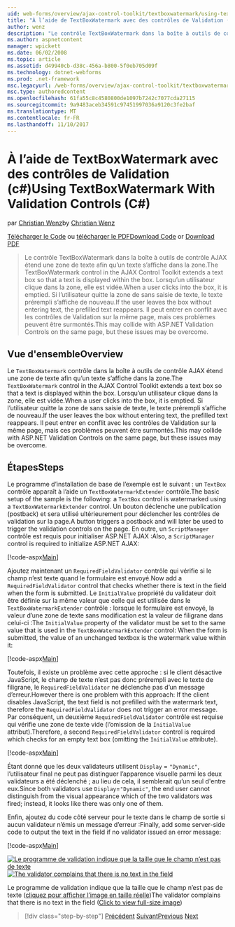 ```yaml
---
uid: web-forms/overview/ajax-control-toolkit/textboxwatermark/using-textboxwatermark-with-validation-controls-cs
title: "À l’aide de TextBoxWatermark avec des contrôles de Validation (c#) | Documents Microsoft"
author: wenz
description: "Le contrôle TextBoxWatermark dans la boîte à outils de contrôle AJAX étend une zone de texte afin qu’un texte s’affiche dans la zone. Lorsqu’un utilisateur clique dans la zone, il vous..."
ms.author: aspnetcontent
manager: wpickett
ms.date: 06/02/2008
ms.topic: article
ms.assetid: d49940cb-d38c-456a-b800-5f0eb705d09f
ms.technology: dotnet-webforms
ms.prod: .net-framework
msc.legacyurl: /web-forms/overview/ajax-control-toolkit/textboxwatermark/using-textboxwatermark-with-validation-controls-cs
msc.type: authoredcontent
ms.openlocfilehash: 61fa55c8c4580800de1097b7242c7077cda27115
ms.sourcegitcommit: 9a9483aceb34591c97451997036a9120c3fe2baf
ms.translationtype: MT
ms.contentlocale: fr-FR
ms.lasthandoff: 11/10/2017
---
```

<a name="using-textboxwatermark-with-validation-controls-c"></a><span data-ttu-id="73c41-104">À l’aide de TextBoxWatermark avec des contrôles de Validation (c#)</span><span class="sxs-lookup"><span data-stu-id="73c41-104">Using TextBoxWatermark With Validation Controls (C#)</span></span>
====================
<span data-ttu-id="73c41-105">par [Christian Wenz](https://github.com/wenz)</span><span class="sxs-lookup"><span data-stu-id="73c41-105">by [Christian Wenz](https://github.com/wenz)</span></span>

<span data-ttu-id="73c41-106">[Télécharger le Code](http://download.microsoft.com/download/9/3/f/93f8daea-bebd-4821-833b-95205389c7d0/TextBoxWatermark2.cs.zip) ou [télécharger le PDF](http://download.microsoft.com/download/b/6/a/b6ae89ee-df69-4c87-9bfb-ad1eb2b23373/textboxwatermark2CS.pdf)</span><span class="sxs-lookup"><span data-stu-id="73c41-106">[Download Code](http://download.microsoft.com/download/9/3/f/93f8daea-bebd-4821-833b-95205389c7d0/TextBoxWatermark2.cs.zip) or [Download PDF](http://download.microsoft.com/download/b/6/a/b6ae89ee-df69-4c87-9bfb-ad1eb2b23373/textboxwatermark2CS.pdf)</span></span>

> <span data-ttu-id="73c41-107">Le contrôle TextBoxWatermark dans la boîte à outils de contrôle AJAX étend une zone de texte afin qu’un texte s’affiche dans la zone.</span><span class="sxs-lookup"><span data-stu-id="73c41-107">The TextBoxWatermark control in the AJAX Control Toolkit extends a text box so that a text is displayed within the box.</span></span> <span data-ttu-id="73c41-108">Lorsqu’un utilisateur clique dans la zone, elle est vidée.</span><span class="sxs-lookup"><span data-stu-id="73c41-108">When a user clicks into the box, it is emptied.</span></span> <span data-ttu-id="73c41-109">Si l’utilisateur quitte la zone de sans saisie de texte, le texte prérempli s’affiche de nouveau.</span><span class="sxs-lookup"><span data-stu-id="73c41-109">If the user leaves the box without entering text, the prefilled text reappears.</span></span> <span data-ttu-id="73c41-110">Il peut entrer en conflit avec les contrôles de Validation sur la même page, mais ces problèmes peuvent être surmontés.</span><span class="sxs-lookup"><span data-stu-id="73c41-110">This may collide with ASP.NET Validation Controls on the same page, but these issues may be overcome.</span></span>


## <a name="overview"></a><span data-ttu-id="73c41-111">Vue d'ensemble</span><span class="sxs-lookup"><span data-stu-id="73c41-111">Overview</span></span>

<span data-ttu-id="73c41-112">Le `TextBoxWatermark` contrôle dans la boîte à outils de contrôle AJAX étend une zone de texte afin qu’un texte s’affiche dans la zone.</span><span class="sxs-lookup"><span data-stu-id="73c41-112">The `TextBoxWatermark` control in the AJAX Control Toolkit extends a text box so that a text is displayed within the box.</span></span> <span data-ttu-id="73c41-113">Lorsqu’un utilisateur clique dans la zone, elle est vidée.</span><span class="sxs-lookup"><span data-stu-id="73c41-113">When a user clicks into the box, it is emptied.</span></span> <span data-ttu-id="73c41-114">Si l’utilisateur quitte la zone de sans saisie de texte, le texte prérempli s’affiche de nouveau.</span><span class="sxs-lookup"><span data-stu-id="73c41-114">If the user leaves the box without entering text, the prefilled text reappears.</span></span> <span data-ttu-id="73c41-115">Il peut entrer en conflit avec les contrôles de Validation sur la même page, mais ces problèmes peuvent être surmontés.</span><span class="sxs-lookup"><span data-stu-id="73c41-115">This may collide with ASP.NET Validation Controls on the same page, but these issues may be overcome.</span></span>

## <a name="steps"></a><span data-ttu-id="73c41-116">Étapes</span><span class="sxs-lookup"><span data-stu-id="73c41-116">Steps</span></span>

<span data-ttu-id="73c41-117">Le programme d’installation de base de l’exemple est le suivant : un `TextBox` contrôle apparaît à l’aide un `TextBoxWatermarkExtender` contrôle.</span><span class="sxs-lookup"><span data-stu-id="73c41-117">The basic setup of the sample is the following: a `TextBox` control is watermarked using a `TextBoxWatermarkExtender` control.</span></span> <span data-ttu-id="73c41-118">Un bouton déclenche une publication (postback) et sera utilisé ultérieurement pour déclencher les contrôles de validation sur la page.</span><span class="sxs-lookup"><span data-stu-id="73c41-118">A button triggers a postback and will later be used to trigger the validation controls on the page.</span></span> <span data-ttu-id="73c41-119">En outre, un `ScriptManager` contrôle est requis pour initialiser ASP.NET AJAX :</span><span class="sxs-lookup"><span data-stu-id="73c41-119">Also, a `ScriptManager` control is required to initialize ASP.NET AJAX:</span></span>

[!code-aspx[Main](using-textboxwatermark-with-validation-controls-cs/samples/sample1.aspx)]

<span data-ttu-id="73c41-120">Ajoutez maintenant un `RequiredFieldValidator` contrôle qui vérifie si le champ n’est texte quand le formulaire est envoyé.</span><span class="sxs-lookup"><span data-stu-id="73c41-120">Now add a `RequiredFieldValidator` control that checks whether there is text in the field when the form is submitted.</span></span> <span data-ttu-id="73c41-121">Le `InitialValue` propriété du validateur doit être définie sur la même valeur que celle qui est utilisée dans le `TextBoxWatermarkExtender` contrôle : lorsque le formulaire est envoyé, la valeur d’une zone de texte sans modification est la valeur de filigrane dans celui-ci :</span><span class="sxs-lookup"><span data-stu-id="73c41-121">The `InitialValue` property of the validator must be set to the same value that is used in the `TextBoxWatermarkExtender` control: When the form is submitted, the value of an unchanged textbox is the watermark value within it:</span></span>

[!code-aspx[Main](using-textboxwatermark-with-validation-controls-cs/samples/sample2.aspx)]

<span data-ttu-id="73c41-122">Toutefois, il existe un problème avec cette approche : si le client désactive JavaScript, le champ de texte n’est pas donc prérempli avec le texte de filigrane, le `RequiredFieldValidator` ne déclenche pas d’un message d’erreur.</span><span class="sxs-lookup"><span data-stu-id="73c41-122">However there is one problem with this approach: If the client disables JavaScript, the text field is not prefilled with the watermark text, therefore the `RequiredFieldValidator` does not trigger an error message.</span></span> <span data-ttu-id="73c41-123">Par conséquent, un deuxième `RequiredFieldValidator` contrôle est requise qui vérifie une zone de texte vide (l’omission de la `InitialValue` attribut).</span><span class="sxs-lookup"><span data-stu-id="73c41-123">Therefore, a second `RequiredFieldValidator` control is required which checks for an empty text box (omitting the `InitialValue` attribute).</span></span>

[!code-aspx[Main](using-textboxwatermark-with-validation-controls-cs/samples/sample3.aspx)]

<span data-ttu-id="73c41-124">Étant donné que les deux validateurs utilisent `Display` = `"Dynamic"`, l’utilisateur final ne peut pas distinguer l’apparence visuelle parmi les deux validateurs a été déclenché ; au lieu de cela, il semblerait qu’un seul d'entre eux.</span><span class="sxs-lookup"><span data-stu-id="73c41-124">Since both validators use `Display`=`"Dynamic"`, the end user cannot distinguish from the visual appearance which of the two validators was fired; instead, it looks like there was only one of them.</span></span>

<span data-ttu-id="73c41-125">Enfin, ajoutez du code côté serveur pour le texte dans le champ de sortie si aucun validateur n’émis un message d’erreur :</span><span class="sxs-lookup"><span data-stu-id="73c41-125">Finally, add some server-side code to output the text in the field if no validator issued an error message:</span></span>

[!code-aspx[Main](using-textboxwatermark-with-validation-controls-cs/samples/sample4.aspx)]


<span data-ttu-id="73c41-126">[![Le programme de validation indique que la taille que le champ n’est pas de texte](using-textboxwatermark-with-validation-controls-cs/_static/image2.png)](using-textboxwatermark-with-validation-controls-cs/_static/image1.png)</span><span class="sxs-lookup"><span data-stu-id="73c41-126">[![The validator complains that there is no text in the field](using-textboxwatermark-with-validation-controls-cs/_static/image2.png)](using-textboxwatermark-with-validation-controls-cs/_static/image1.png)</span></span>

<span data-ttu-id="73c41-127">Le programme de validation indique que la taille que le champ n’est pas de texte ([cliquez pour afficher l’image en taille réelle](using-textboxwatermark-with-validation-controls-cs/_static/image3.png))</span><span class="sxs-lookup"><span data-stu-id="73c41-127">The validator complains that there is no text in the field ([Click to view full-size image](using-textboxwatermark-with-validation-controls-cs/_static/image3.png))</span></span>

>[!div class="step-by-step"]
<span data-ttu-id="73c41-128">[Précédent](using-textboxwatermark-in-a-formview-cs.md)
[Suivant](using-textboxwatermark-in-a-formview-vb.md)</span><span class="sxs-lookup"><span data-stu-id="73c41-128">[Previous](using-textboxwatermark-in-a-formview-cs.md)
[Next](using-textboxwatermark-in-a-formview-vb.md)</span></span>
